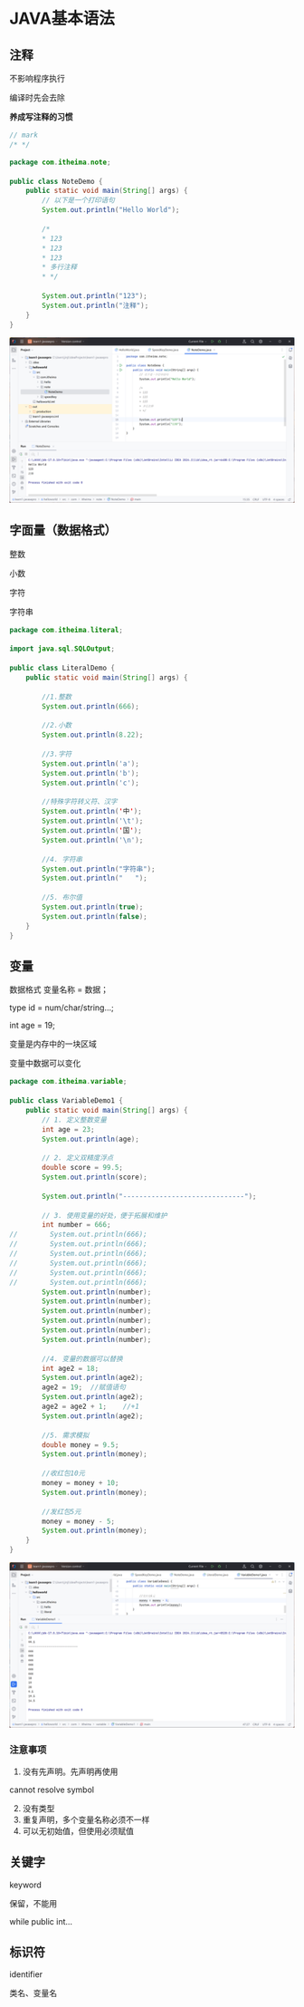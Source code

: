 # JAVA基本语法



## 注释

不影响程序执行

编译时先会去除

**养成写注释的习惯**

```java
// mark
/* */
```

```java
package com.itheima.note;

public class NoteDemo {
    public static void main(String[] args) {
        // 以下是一个打印语句
        System.out.println("Hello World");

        /*
        * 123
        * 123
        * 123
        * 多行注释
        * */

        System.out.println("123");
        System.out.println("注释");
    }
}

```

![image-20240422150821682](./03JAVA基本语法.assets/image-20240422150821682.png)

## 字面量（数据格式）

整数

小数

字符

字符串

```java
package com.itheima.literal;

import java.sql.SQLOutput;

public class LiteralDemo {
    public static void main(String[] args) {

        //1.整数
        System.out.println(666);

        //2.小数
        System.out.println(8.22);

        //3.字符
        System.out.println('a');
        System.out.println('b');
        System.out.println('c');

        //特殊字符转义符、汉字
        System.out.println('中');
        System.out.println('\t');
        System.out.println('国');
        System.out.println('\n');

        //4. 字符串
        System.out.println("字符串");
        System.out.println("   ");

        //5. 布尔值
        System.out.println(true);
        System.out.println(false);
    }
}

```

## 变量

数据格式 变量名称 = 数据；

type id = num/char/string...;

int age = 19;

变量是内存中的一块区域

变量中数据可以变化

```java
package com.itheima.variable;

public class VariableDemo1 {
    public static void main(String[] args) {
        // 1. 定义整数变量
        int age = 23;
        System.out.println(age);

        // 2. 定义双精度浮点
        double score = 99.5;
        System.out.println(score);

        System.out.println("------------------------------");

        // 3. 使用变量的好处，便于拓展和维护
        int number = 666;
//        System.out.println(666);
//        System.out.println(666);
//        System.out.println(666);
//        System.out.println(666);
//        System.out.println(666);
//        System.out.println(666);
        System.out.println(number);
        System.out.println(number);
        System.out.println(number);
        System.out.println(number);
        System.out.println(number);
        System.out.println(number);

        //4. 变量的数据可以替换
        int age2 = 18;
        System.out.println(age2);
        age2 = 19;  //赋值语句
        System.out.println(age2);
        age2 = age2 + 1;    //+1
        System.out.println(age2);

        //5. 需求模拟
        double money = 9.5;
        System.out.println(money);

        //收红包10元
        money = money + 10;
        System.out.println(money);

        //发红包5元
        money = money - 5;
        System.out.println(money);
    }
}

```

![image-20240422152207146](./03JAVA基本语法.assets/image-20240422152207146.png)

### 注意事项

1. 没有先声明。先声明再使用

cannot resolve symbol

2. 没有类型
3. 重复声明，多个变量名称必须不一样
4. 可以无初始值，但使用必须赋值

## 关键字

keyword

保留，不能用

while public int...

## 标识符

identifier

类名、变量名

